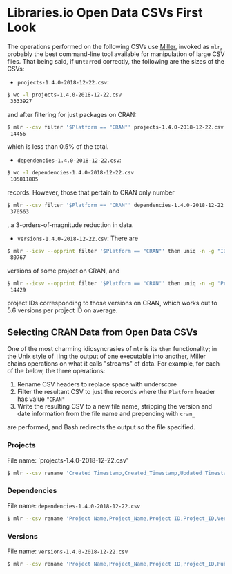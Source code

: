 # Libraries.io Open Data CSVs First Look
The operations performed on the following CSVs use
[Miller](https://johnkerl.org/miller/doc/index.html), invoked as `mlr`,
probably the best command-line tool available for manipulation of large
CSV files. That being said, if un`tar`red correctly, the following are
the sizes of the CSVs:

 - `projects-1.4.0-2018-12-22.csv`:
```bash
$ wc -l projects-1.4.0-2018-12-22.csv
 3333927
```
and after filtering for just packages on CRAN:
```bash
$ mlr --csv filter '$Platform == "CRAN"' projects-1.4.0-2018-12-22.csv | wc -l
 14456
```
which is less than 0.5% of the total.

 - `dependencies-1.4.0-2018-12-22.csv`:
```bash
$ wc -l dependencies-1.4.0-2018-12-22.csv
 105811885
```
records. However, those that pertain to CRAN only number
```bash
$ mlr --csv filter '$Platform == "CRAN"' dependencies-1.4.0-2018-12-22.csv | wc -l
 370563
```
, a 3-orders-of-magnitude reduction in data.

 - `versions-1.4.0-2018-12-22.csv`:
There are
```bash
$ mlr --icsv --opprint filter '$Platform == "CRAN"' then uniq -n -g "ID" versions-1.4.0-2018-12-22.csv
 80767
```
versions of some project on CRAN, and

```bash
$ mlr --icsv --opprint filter '$Platform == "CRAN"' then uniq -n -g "Project ID" versions-1.4.0-2018-12-22.csv
 14429
```
project IDs corresponding to those versions on CRAN, which works out to
5.6 versions per project ID on average.

## Selecting CRAN Data from Open Data CSVs
One of the most charming idiosyncrasies of `mlr` is its `then`
functionality; in the Unix style of `|`ing the output of one executable
into another, Miller chains
operations on what it calls "streams" of data. For example, for each of
the below, the three operations:
  1. Rename CSV headers to replace space with underscore
  2. Filter the resultant CSV to just the records where the `Platform`
  header has value `"CRAN"`
  3. Write the resulting CSV to a new file name, stripping the version
  and date information from the file name and prepending with `cran_`

are performed, and Bash redirects the output so the file specified.

### Projects
File name: `projects-1.4.0-2018-12-22.csv'
```bash
$ mlr --csv rename 'Created Timestamp,Created_Timestamp,Updated Timestamp,Updated_Timestamp,Homepage URL,Homepage_URL,Repository URL,Repository_URL,Versions Count,Versions_Count,Latest Release Publish Timestamp,Latest_Release_Publish_Timestamp,Latest Release Number,Latest_Release_Number,Package Manager ID,Package_Manager_ID,Dependent Projects Count,Dependent_Projects_Count,Last synced Timestamp,Last_Synced_Timestamp,Dependent Repositories Count,Dependent_Repositories_Count,Repository ID,Repository_ID' then filter '$Platform == "CRAN"' then cut -x -f "Platform" projects-1.4.0-2018-12-22.csv > cran_projects.csv
```
### Dependencies
File name: `dependencies-1.4.0-2018-12-22.csv`
```bash
$ mlr --csv rename 'Project Name,Project_Name,Project ID,Project_ID,Version Number,Version_Number,Version ID,Version_ID,Dependency Name,Dependency_Name,Dependency Platform,Dependency_Platform,Dependency Kind,Dependency_Kind,Optional Dependency,Optional_Dependency,Dependency Requirements,Dependency_Requirements,Dependency Project ID,Dependency_Project_ID' then filter '$Platform == "CRAN" && $Dependency_Platform == "CRAN"' then cut -x -f "Platform,Dependency_Platform" dependencies-1.4.0-2018-12-22.csv > cran_dependencies.csv
```
### Versions
File name: `versions-1.4.0-2018-12-22.csv`
```bash
$ mlr --csv rename 'Project Name,Project_Name,Project ID,Project_ID,Published Timestamp,Published_Timestamp,Created Timestamp,Created_Timestamp,Updated Timestamp,Updated_Timestamp' then filter '$Platform == "CRAN"' then cut -x -f "Platform" versions-1.4.0-2018-12-22.csv > cran_versions.csv
```
